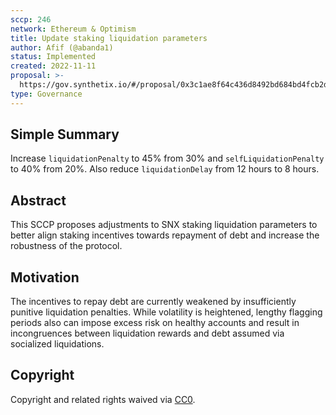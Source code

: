 ```yaml
---
sccp: 246
network: Ethereum & Optimism
title: Update staking liquidation parameters 
author: Afif (@abanda1)
status: Implemented
created: 2022-11-11
proposal: >-
  https://gov.synthetix.io/#/proposal/0x3c1ae8f64c436d8492bd684bd4fcb2d15c424f070bae1c75bd61cda624b9ea63
type: Governance
---
```


<!--You can leave these HTML comments in your merged SCCP and delete the visible duplicate text guides, they will not appear and may be helpful to refer to if you edit it again. This is the suggested template for new SCCPs. Note that an SCCP number will be assigned by an editor. When opening a pull request to submit your SCCP, please use an abbreviated title in the filename, `sccp-draft_title_abbrev.md`. The title should be 44 characters or less.-->

## Simple Summary

<!--"If you can't explain it simply, you don't understand it well enough." Provide a simplified and layman-accessible explanation of the SCCP.-->

Increase `liquidationPenalty` to 45% from 30% and `selfLiquidationPenalty` to 40% from 20%. Also reduce `liquidationDelay` from 12 hours to 8 hours. 

## Abstract

<!--A short (~200 word) description of the variable change proposed.-->

This SCCP proposes adjustments to SNX staking liquidation parameters to better align staking incentives towards repayment of debt and increase the robustness of the protocol. 

## Motivation

<!--The motivation is critical for SCCPs that want to update variables within Synthetix. It should clearly explain why the existing variable is not incentive aligned. SCCP submissions without sufficient motivation may be rejected outright.-->

The incentives to repay debt are currently weakened by insufficiently punitive liquidation penalties. While volatility is heightened, lengthy flagging periods also can impose excess risk on healthy accounts and result in incongruences between liquidation rewards and debt assumed via socialized liquidations. 

## Copyright

Copyright and related rights waived via [CC0](https://creativecommons.org/publicdomain/zero/1.0/).
